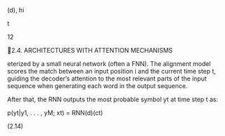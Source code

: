(d), hi

t

12

2.4. ARCHITECTURES WITH ATTENTION MECHANISMS

eterized by a small neural network (often a FNN). The alignment model scores the match
between an input position i and the current time step t, guiding the decoder’s attention
to the most relevant parts of the input sequence when generating each word in the output
sequence.

After that, the RNN outputs the most probable symbol yt at time step t as:

p(yt|y1, . . . , yM; xt) = RNN(d)(ct)

(2.14)